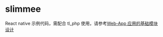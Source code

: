 # slimmee
React native 示例代码，需配合 tl_php 使用，请参考[Web-App 应用的基础模块设计](https://github.com/tanliang/book/blob/master/Web-App%20%E5%BA%94%E7%94%A8%E7%9A%84%E5%9F%BA%E7%A1%80%E6%A8%A1%E5%9D%97%E8%AE%BE%E8%AE%A1.md)